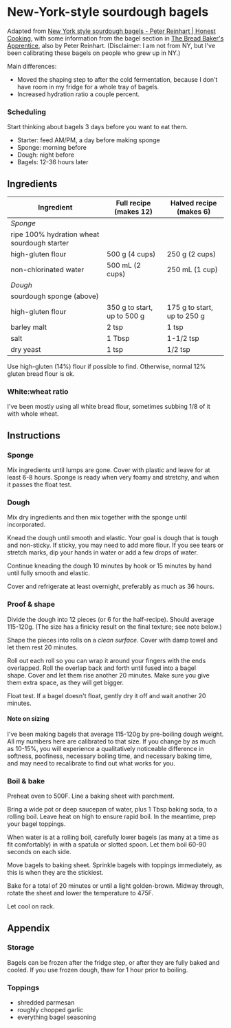 # New-York-style sourdough bagels

Adapted from [New York style sourdough bagels - Peter Reinhart | Honest Cooking](http://honestcooking.com/peter-reinharts-new-york-style-bagels-wild-sourdough/), with some information from the bagel section in [The Bread Baker's Apprentice](https://www.amazon.com/Bread-Bakers-Apprentice-15th-Anniversary/dp/1607748657/), also by Peter Reinhart. (Disclaimer: I am not from NY, but I've been calibrating these bagels on people who grew up in NY.)

Main differences:
- Moved the shaping step to after the cold fermentation, because I don't have room in my fridge for a whole tray of bagels.
- Increased hydration ratio a couple percent.

### Scheduling

Start thinking about bagels 3 days before you want to eat them.

- Starter: feed AM/PM, a day before making sponge
- Sponge: morning before
- Dough: night before
- Bagels: 12-36 hours later

## Ingredients

| **Ingredient** | **Full recipe** (makes 12) | **Halved recipe** (makes 6) |
| ----------- | ----------- | ----------- |
| *Sponge* | | |
| ripe 100% hydration wheat sourdough starter | | |
| high-gluten flour | 500 g (4 cups) | 250 g (2 cups) |
| non-chlorinated water | 500 mL (2 cups) | 250 mL (1 cup) |
| *Dough* | | |
| sourdough sponge (above) | | |
| high-gluten flour | 350 g to start, up to 500 g | 175 g to start, up to 250 g |
| barley malt | 2 tsp | 1 tsp |
| salt | 1 Tbsp | 1-1/2 tsp |
| dry yeast | 1 tsp | 1/2 tsp |

Use high-gluten (14%) flour if possible to find. Otherwise, normal 12% gluten bread flour is ok.

### White:wheat ratio

I've been mostly using all white bread flour, sometimes subbing 1/8 of it with whole wheat.

## Instructions

### Sponge

Mix ingredients until lumps are gone. Cover with plastic and leave for at least 6-8 hours. Sponge is ready when very foamy and stretchy, and when it passes the float test.

### Dough

Mix dry ingredients and then mix together with the sponge until incorporated.

Knead the dough until smooth and elastic. Your goal is dough that is tough and non-sticky. If sticky, you may need to add more flour. If you see tears or stretch marks, dip your hands in water or add a few drops of water.

Continue kneading the dough 10 minutes by hook or 15 minutes by hand until fully smooth and elastic.

Cover and refrigerate at least overnight, preferably as much as 36 hours.

### Proof & shape

Divide the dough into 12 pieces (or 6 for the half-recipe). Should average 115-120g. (The size has a finicky result on the final texture; see note below.)

Shape the pieces into rolls on a *clean surface*. Cover with damp towel and let them rest 20 minutes.

Roll out each roll so you can wrap it around your fingers with the ends overlapped. Roll the overlap back and forth until fused into a bagel shape. Cover and let them rise another 20 minutes. Make sure you give them extra space, as they will get bigger.

Float test. If a bagel doesn't float, gently dry it off and wait another 20 minutes.

#### Note on sizing

I've been making bagels that average 115-120g by pre-boiling dough weight. All my numbers here are calibrated to that size. If you change by as much as 10-15%, you will experience a qualitatively noticeable difference in softness, poofiness, necessary boiling time, and necessary baking time, and may need to recalibrate to find out what works for you.

### Boil & bake

Preheat oven to 500F. Line a baking sheet with parchment.

Bring a wide pot or deep saucepan of water, plus 1 Tbsp baking soda, to a rolling boil. Leave heat on high to ensure rapid boil. In the meantime, prep your bagel toppings.

When water is at a rolling boil, carefully lower bagels (as many at a time as fit comfortably) in with a spatula or slotted spoon. Let them boil 60-90 seconds on each side.

Move bagels to baking sheet. Sprinkle bagels with toppings immediately, as this is when they are the stickiest.

Bake for a total of 20 minutes or until a light golden-brown. Midway through, rotate the sheet and lower the temperature to 475F.

Let cool on rack.

## Appendix

### Storage

Bagels can be frozen after the fridge step, or after they are fully baked and cooled. If you use frozen dough, thaw for 1 hour prior to boiling.

### Toppings
- shredded parmesan
- roughly chopped garlic
- everything bagel seasoning
